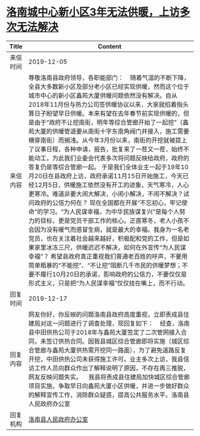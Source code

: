 # [洛南城中心新小区3年无法供暖，上访多次无法解决](http://www.shangluo.gov.cn/zmhd/ldxxxx.jsp?urltype=leadermail.LeaderMailContentUrl&wbtreeid=1112&leadermailid=5597)

| Title |                                                                                                                                                                                                                                                                                                                                         Content                                                                                                                                                                                                                                                                                                                                          |
|:-----:|------------------------------------------------------------------------------------------------------------------------------------------------------------------------------------------------------------------------------------------------------------------------------------------------------------------------------------------------------------------------------------------------------------------------------------------------------------------------------------------------------------------------------------------------------------------------------------------------------------------------------------------------------------------------------------------|
| 来信时间  | 2019-12-05                                                                                                                                                                                                                                                                                                                                                                                                                                                                                                                                                                                                                                                                               |
| 来信内容  | 尊敬洛南县政府领导，各职能部门：    随着气温的不断下降，全县大多数新小区及部分老小区已经实现供暖，然而这个位于城市中心的新小区鑫苑大厦供暖问题依然没有解决。自从2018年11月份与热力公司签供暖协议以来，大家就掐着指头算日子盼望早日供暖。本来有望在去年春节前实现供暖的，但是由于“政府不让挖南街，明年等综合管廊开始了一起挖”（鑫苑大厦的供暖管道要从南街十字东南角阀门井接入，施工需要横穿南街）而搁浅。从今年3月份以来，南街的开挖就被提上了议事日程，各种申请，报告，批复来了一茬又一茬，始终不能动工，为此我们业委会代表多次将问题反映给政府，政府的答复仍是等综合管廊一起。 于是我们全体业主一起于19年10月20日在县政府上访，政府承诺11月15日开始施工，今天已经12月5日，供暖施工依然没有开工的迹象，天气寒冷，人心更寒冷。难道非要大闹大解决，小闹小解决，不闹不解决？试问政府的公信力何在？ 现在全国都在开展“不忘初心，牢记使命”的学习。“为人民谋幸福，为中华民族谋复兴”是每个人努力的目标，更是党员干部工作的核心。正直寒冬，老人小孩不会因为没有暖气而感冒生病，就是最大的幸福。我身为一名老党员，也在关注着社会越来越好，积极配和党的工作，但是如果家里冰冻三尺，供暖迟迟不解决，如何在外宣传“为人民谋幸福”？ 希望县政府真正重视我们普通老百姓的呼声，不要用简单粗暴的“不能挖”、“不让挖”阻断几千市民的供暖梦想；不要不履行10月20日的承诺，影响政府的公信力，不要仅仅是形式主义，只是把“为人民谋幸福”仅仅挂在嘴上，而不行动。 |
| 回复时间  | 2019-12-17                                                                                                                                                                                                                                                                                                                                                                                                                                                                                                                                                                                                                                                                               |
| 回复内容  | 网友你好，你反映的问题洛南县政府高度重视，立即责成县住建局对这一问题进行了调查处理，现回复如下：    经查，洛南县中田供热公司于2018年与鑫苑大厦签定了二次管网接入合同，未签订供热合同。因我县城区综合管廊即将实施（城区综合管廊与鑫苑大厦供热需开挖同一路面），为了避免道路反复开挖，中田供热公司未获得施工许可。业主多次上访，我县信访工作人员向群众作出了解释说明了原因，不存在再三推脱，网友反映问题失实。    我县将责成县住建局加快城区综合管廊项目实施，争取早日向鑫苑大厦小区供暖，并进一步做好群众的解释宣传工作，消除群众疑惑，提高公共服务水平。洛南县人民政府办公室                                                                                                                                                                                                                                                                                                                                                                                             |
| 回复机构  | [洛南县人民政府办公室](../../category/agencies/洛南县人民政府办公室.md)                                                                                                                                                                                                                                                                                                                                                                                                                                                                                                                                                                                                                                      |